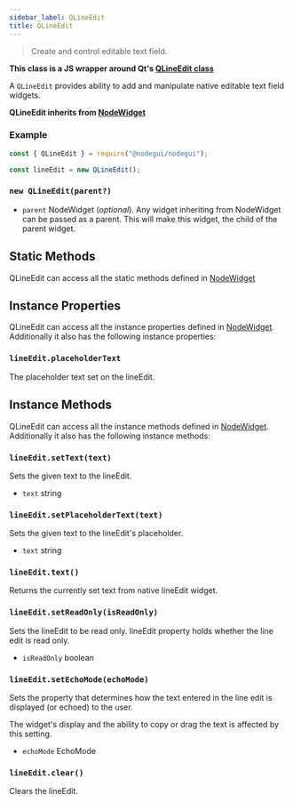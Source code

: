 ```yaml
---
sidebar_label: QLineEdit
title: QLineEdit
---
```


> Create and control editable text field.

**This class is a JS wrapper around Qt's [QLineEdit class](https://doc.qt.io/qt-5/qlineedit.html)**

A `QLineEdit` provides ability to add and manipulate native editable text field widgets.

**QLineEdit inherits from [NodeWidget](api/NodeWidget.md)**

### Example

```javascript
const { QLineEdit } = require("@nodegui/nodegui");

const lineEdit = new QLineEdit();
```

### `new QLineEdit(parent?)`

- `parent` NodeWidget (_optional_). Any widget inheriting from NodeWidget can be passed as a parent. This will make this widget, the child of the parent widget.

## Static Methods

QLineEdit can access all the static methods defined in [NodeWidget](api/NodeWidget.md)

## Instance Properties

QLineEdit can access all the instance properties defined in [NodeWidget](api/NodeWidget.md). Additionally it also has the following instance properties:

### `lineEdit.placeholderText`

The placeholder text set on the lineEdit.

## Instance Methods

QLineEdit can access all the instance methods defined in [NodeWidget](api/NodeWidget.md). Additionally it also has the following instance methods:

### `lineEdit.setText(text)`

Sets the given text to the lineEdit.

- `text` string

### `lineEdit.setPlaceholderText(text)`

Sets the given text to the lineEdit's placeholder.

- `text` string

### `lineEdit.text()`

Returns the currently set text from native lineEdit widget.

### `lineEdit.setReadOnly(isReadOnly)`

Sets the lineEdit to be read only. lineEdit property holds whether the line edit is read only.

- `isReadOnly` boolean

### `lineEdit.setEchoMode(echoMode)`

Sets the property that determines how the text entered in the line edit is displayed (or echoed) to the user.

The widget's display and the ability to copy or drag the text is affected by this setting.

- `echoMode` EchoMode

### `lineEdit.clear()`

Clears the lineEdit.
